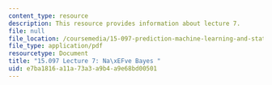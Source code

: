 ```yaml
---
content_type: resource
description: This resource provides information about lecture 7.
file: null
file_location: /coursemedia/15-097-prediction-machine-learning-and-statistics-spring-2012/e7ba1816a11a73a3a9b4a9e68bd00501_MIT15_097S12_lec07.pdf
file_type: application/pdf
resourcetype: Document
title: "15.097 Lecture 7: Na\xEFve Bayes "
uid: e7ba1816-a11a-73a3-a9b4-a9e68bd00501
---
```

